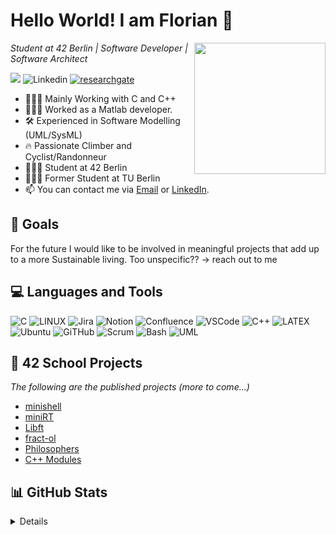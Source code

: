 <h1>Hello World! I am Florian 👋</h1>

<img align="right" src=https://i.gifer.com/2GU.gif style="object-fit: cover; height: 210px; float: right">

<p>
 <em> Student at 42 Berlin | Software Developer | Software Architect </em>
</p>

[![](https://visitcount.itsvg.in/api?id=flo-12&icon=0&color=0)](https://visitcount.itsvg.in)
![Linkedin](https://img.shields.io/badge/LinkedIn-0077B5?style=for-the-badge&logo=linkedin&logoColor=white](https://de.linkedin.com/in/florian-becht-a1241b123?challengeId=AQHetvWxg7K5fgAAAYpl34HF8QVgU00DrQKalKJgbDSg4dpuGSyfBtMv1tU5w0bMV0zqwTwB11TWKsWo-3bt02MzwCaSwasR9A&submissionId=6bd7ff9d-f508-8217-ddfe-2b733c3d5c17&challengeSource=AgEFx1rj_EllRAAAAYpl39G6t5WFplcfOvlyK0U-h1b2RCnlLQ5CIMrBWbWn1tY&challegeType=AgH8bMBqvmL_8AAAAYpl39G960EJYyHefOCmyDn1BiI8zBBWDHllOys&memberId=AgE9vmeSJ60_RgAAAYpl39HA_atk8LYrieYh-6jRHubBsHg&recognizeDevice=AgGP9pFy-7HjLwAAAYpl39HDYiIwaLmmoI85WZKcdJ9pGZ9_Lmxo))
[![researchgate](https://img.shields.io/badge/Research_Gate-00CCBB.svg?&style=for-the-badge&logo=ResearchGate&logoColor=white)](https://www.researchgate.net/profile/Florian-Becht)


- 👨🏻‍💻 Mainly Working with C and C++
- 👨🏻‍💻 Worked as a Matlab developer.
- 🛠 Experienced in Software Modelling (UML/SysML)
- 🔥 Passionate Climber and Cyclist/Randonneur
- 👨🏻‍🎓 Student at 42 Berlin
- 👨🏻‍🎓 Former Student at TU Berlin
- 📫 You can contact me via [Email](mailto:fbecht@student.42berlin.de) or [LinkedIn](https://de.linkedin.com/in/florian-becht-a1241b123?challengeId=AQHetvWxg7K5fgAAAYpl34HF8QVgU00DrQKalKJgbDSg4dpuGSyfBtMv1tU5w0bMV0zqwTwB11TWKsWo-3bt02MzwCaSwasR9A&submissionId=6bd7ff9d-f508-8217-ddfe-2b733c3d5c17&challengeSource=AgEFx1rj_EllRAAAAYpl39G6t5WFplcfOvlyK0U-h1b2RCnlLQ5CIMrBWbWn1tY&challegeType=AgH8bMBqvmL_8AAAAYpl39G960EJYyHefOCmyDn1BiI8zBBWDHllOys&memberId=AgE9vmeSJ60_RgAAAYpl39HA_atk8LYrieYh-6jRHubBsHg&recognizeDevice=AgGP9pFy-7HjLwAAAYpl39HDYiIwaLmmoI85WZKcdJ9pGZ9_Lmxo).

<h2>🌱 Goals</h2>
<p align="left">
For the future I would like to be involved in meaningful projects that add up to a more Sustainable living. Too unspecific?? -> reach out to me
</p>

<h2>💻 Languages and Tools</h2>
<p align="center">
 
 ![C](https://img.shields.io/badge/c-%2300599C.svg?style=for-the-badge&logo=c&logoColor=white)
 ![LINUX](https://img.shields.io/badge/Linux-FCC624?style=for-the-badge&logo=linux&logoColor=black)
 ![Jira](https://img.shields.io/badge/jira-%230A0FFF.svg?style=for-the-badge&logo=jira&logoColor=white)
 ![Notion](https://img.shields.io/badge/Notion-%23000000.svg?style=for-the-badge&logo=notion&logoColor=white)
 ![Confluence](https://img.shields.io/badge/confluence-%23172BF4.svg?style=for-the-badge&logo=confluence&logoColor=white)
 ![VSCode](https://img.shields.io/badge/VSCode-0078D4?style=for-the-badge&logo=visual%20studio%20code&logoColor=white)
 ![C++](https://img.shields.io/badge/C%2B%2B-00599C?style=for-the-badge&logo=c%2B%2B&logoColor=white)
 ![LATEX](https://img.shields.io/badge/LaTeX-47A141?style=for-the-badge&logo=LaTeX&logoColor=white)
 ![Ubuntu](	https://img.shields.io/badge/Ubuntu-E95420?style=for-the-badge&logo=ubuntu&logoColor=white)
 ![GiTHub](	https://img.shields.io/badge/GitHub-100000?style=for-the-badge&logo=github&logoColor=white)
 ![Scrum](https://img.shields.io/badge/Scrum%20Alliance-009FDA.svg?style=for-the-badge&logo=Scrum-Alliance&logoColor=white)
 ![Bash](https://img.shields.io/badge/GNU%20Bash-4EAA25?style=for-the-badge&logo=GNU%20Bash&logoColor=white)
 ![UML](https://img.shields.io/badge/UML-FABD14.svg?style=for-the-badge&logo=UML&logoColor=black)
</p>

<h2>🚀 42 School Projects</h2>

_The following are the published projects (more to come...)_
- [minishell](https://github.com/flo-12/minishell)
- [miniRT](https://github.com/flo-12/miniRT)
- [Libft](https://github.com/flo-12/Libft)
- [fract-ol](https://github.com/flo-12/fract-ol)
- [Philosophers](https://github.com/flo-12/Philosophers)
- [C++ Modules](https://github.com/flo-12/CPP_Modules-42)


<h2>📊 GitHub Stats</h2>
<details>

![](https://github-readme-streak-stats.herokuapp.com/?user=flo-12&theme=dark&hide_border=false)<br/>
![](https://github-readme-stats.vercel.app/api/top-langs/?username=flo-12&theme=dark&hide_border=false&include_all_commits=false&count_private=false&layout=compact)

</details>

